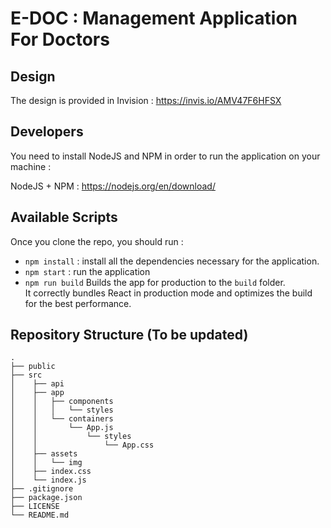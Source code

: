 # E-DOC : Management Application For Doctors

## Design

The design is provided in Invision  : https://invis.io/AMV47F6HFSX

## Developers

You need to install NodeJS and NPM in order to run the application on your machine :

NodeJS + NPM : https://nodejs.org/en/download/

## Available Scripts

Once you clone the repo, you should run :

- `npm install` : install all the dependencies necessary for the application.
- `npm start` : run the application
- `npm run build` Builds the app for production to the `build` folder.<br />
It correctly bundles React in production mode and optimizes the build for the best performance.

## Repository Structure (To be updated)
    .
    ├── public                 
    ├── src 
    │    ├── api 
    │    ├── app 
    │    │   ├── components
    │    │   │   └── styles
    │    │   └── containers
    │    │       └── App.js
    │    │           └── styles
    │    │               └── App.css
    │    ├── assets
    │    │   └── img
    │    ├── index.css
    │    └── index.js
    ├── .gitignore                   
    ├── package.json                  
    ├── LICENSE
    └── README.md




